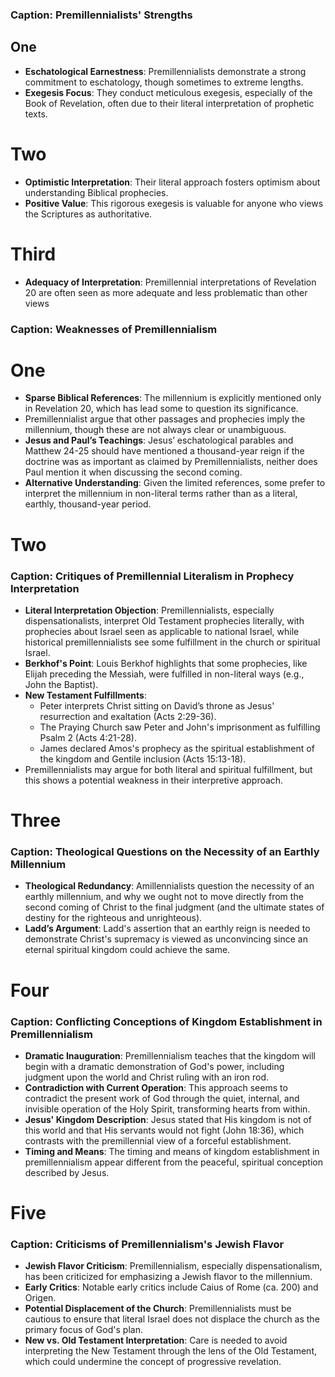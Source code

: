 ### Caption: Premillennialists' Strengths

## One
- **Eschatological Earnestness**: Premillennialists demonstrate a strong commitment to eschatology, though sometimes to extreme lengths.
- **Exegesis Focus**: They conduct meticulous exegesis, especially of the Book of Revelation, often due to their literal interpretation of prophetic texts.

# Two
- **Optimistic Interpretation**: Their literal approach fosters optimism about understanding Biblical prophecies.
- **Positive Value**: This rigorous exegesis is valuable for anyone who views the Scriptures as authoritative.

# Third
- **Adequacy of Interpretation**: Premillennial interpretations of Revelation 20 are often seen as more adequate and less problematic than other views




### Caption: Weaknesses of Premillennialism

# One
- **Sparse Biblical References**: The millennium is explicitly mentioned only in Revelation 20, which has lead some to question its significance.
- Premillennialist argue that other passages and prophecies imply the millennium, though these are not always clear or unambiguous.
- **Jesus and Paul’s Teachings**: Jesus’ eschatological parables and Matthew 24-25 should have mentioned a thousand-year reign if the doctrine was as important as claimed by Premillennialists, neither does Paul mention it when discussing the second coming.
- **Alternative Understanding**: Given the limited references, some prefer to interpret the millennium in non-literal terms rather than as a literal, earthly, thousand-year period.

# Two
### Caption: Critiques of Premillennial Literalism in Prophecy Interpretation

- **Literal Interpretation Objection**: Premillennialists, especially dispensationalists, interpret Old Testament prophecies literally, with prophecies about Israel seen as applicable to national Israel, while historical premillennialists see some fulfillment in the church or spiritual Israel.
- **Berkhof's Point**: Louis Berkhof highlights that some prophecies, like Elijah preceding the Messiah, were fulfilled in non-literal ways (e.g., John the Baptist).
- **New Testament Fulfillments**: 
  - Peter interprets Christ sitting on David’s throne as Jesus' resurrection and exaltation (Acts 2:29-36).
  - The Praying Church saw Peter and John's imprisonment as fulfilling Psalm 2 (Acts 4:21-28).
  - James declared Amos's prophecy as the spiritual establishment of the kingdom and Gentile inclusion (Acts 15:13-18).
- Premillennialists may argue for both literal and spiritual fulfillment, but this shows a potential weakness in their interpretive approach.

# Three
### Caption: Theological Questions on the Necessity of an Earthly Millennium

- **Theological Redundancy**: Amillennialists question the necessity of an earthly millennium, and why we ought not to move directly from the second coming of Christ to the final judgment (and the ultimate states of destiny for the righteous and unrighteous).
- **Ladd’s Argument**: Ladd's assertion that an earthly reign is needed to demonstrate Christ's supremacy is viewed as unconvincing since an eternal spiritual kingdom could achieve the same.
<!-- - **Sparse References**: Given the limited scriptural references to the millennium, some theologians see it as dispensable. -->

# Four
### Caption: Conflicting Conceptions of Kingdom Establishment in Premillennialism

- **Dramatic Inauguration**: Premillennialism teaches that the kingdom will begin with a dramatic demonstration of God's power, including judgment upon the world and Christ ruling with an iron rod.
- **Contradiction with Current Operation**: This approach seems to contradict the present work of God through the quiet, internal, and invisible operation of the Holy Spirit, transforming hearts from within.
- **Jesus' Kingdom Description**: Jesus stated that His kingdom is not of this world and that His servants would not fight (John 18:36), which contrasts with the premillennial view of a forceful establishment.
- **Timing and Means**: The timing and means of kingdom establishment in premillennialism appear different from the peaceful, spiritual conception described by Jesus.

# Five
### Caption: Criticisms of Premillennialism's Jewish Flavor

- **Jewish Flavor Criticism**: Premillennialism, especially dispensationalism, has been criticized for emphasizing a Jewish flavor to the millennium.
- **Early Critics**: Notable early critics include Caius of Rome (ca. 200) and Origen.
- **Potential Displacement of the Church**: Premillennialists must be cautious to ensure that literal Israel does not displace the church as the primary focus of God's plan.
- **New vs. Old Testament Interpretation**: Care is needed to avoid interpreting the New Testament through the lens of the Old Testament, which could undermine the concept of progressive revelation.
